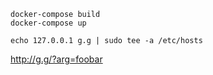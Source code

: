 ```
docker-compose build
docker-compose up

echo 127.0.0.1 g.g | sudo tee -a /etc/hosts
```

http://g.g/?arg=foobar
